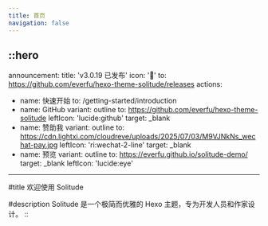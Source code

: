 ```yaml
---
title: 首页
navigation: false
---
```


::hero
---
announcement:
  title: 'v3.0.19 已发布'
  icon: '🎉'
  to: https://github.com/everfu/hexo-theme-solitude/releases
actions:
- name: 快速开始
  to: /getting-started/introduction
- name: GitHub
  variant: outline
  to: https://github.com/everfu/hexo-theme-solitude
  leftIcon: 'lucide:github'
  target: _blank
- name: 赞助我
  variant: outline
  to: https://cdn.lightxi.com/cloudreve/uploads/2025/07/03/M9VJNkNs_wechat-pay.jpg
  leftIcon: 'ri:wechat-2-line'
  target: _blank
- name: 预览
  variant: outline
  to: https://everfu.github.io/solitude-demo/
  target: _blank
  leftIcon: 'lucide:eye'
---

#title
欢迎使用 Solitude

#description
Solitude 是一个极简而优雅的 Hexo 主题，专为开发人员和作家设计。
::